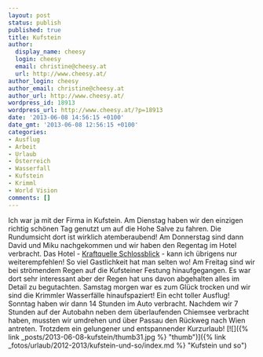 ```yaml
---
layout: post
status: publish
published: true
title: Kufstein
author:
  display_name: cheesy
  login: cheesy
  email: christine@cheesy.at
  url: http://www.cheesy.at/
author_login: cheesy
author_email: christine@cheesy.at
author_url: http://www.cheesy.at/
wordpress_id: 18913
wordpress_url: http://www.cheesy.at/?p=18913
date: '2013-06-08 14:56:15 +0100'
date_gmt: '2013-06-08 12:56:15 +0100'
categories:
- Ausflug
- Arbeit
- Urlaub
- Österreich
- Wasserfall
- Kufstein
- Krimml
- World Vision
comments: []
---
```

Ich war ja mit der Firma in Kufstein. Am Dienstag haben wir den einzigen richtig schönen Tag genutzt um auf die Hohe Salve zu fahren. Die Rundumsicht dort ist wirklich atemberaubend! Am Donnerstag sind dann David und Miku nachgekommen und wir haben den Regentag im Hotel verbracht. Das Hotel - [Kraftquelle Schlossblick](http://schlossblick.at/) - kann ich übrigens nur weiterempfehlen! So viel Gastlichkeit hat man selten wo!
Am Freitag sind wir bei strömendem Regen auf die Kufsteiner Festung hinaufgegangen. Es war dort sehr interessant aber der Regen hat uns davon abgehalten alles im Detail zu begutachten.
Samstag morgen war es zum Glück trocken und wir sind die Krimmler Wasserfälle hinaufspaziert! Ein echt toller Ausflug!
Sonntag haben wir dann 14 Stunden im Auto verbracht. Nachdem wir 7 Stunden auf der Autobahn neben dem überlaufenden Chiemsee verbracht haben, mussten wir umdrehen und über Passau den Rückweg nach Wien antreten.
Trotzdem ein gelungener und entspannender Kurzurlaub!
[![]({% link _posts/2013-06-08-kufstein/thumb31.jpg %} "thumb")]({% link _fotos/urlaub/2012-2013/kufstein-und-so/index.md %} "Kufstein und so")
